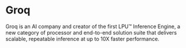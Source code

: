 # Groq
Groq is an AI company and creator of the first LPU™ Inference Engine, a new category of processor and end-to-end solution suite that delivers scalable, repeatable inference at up to 10X faster performance.
